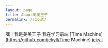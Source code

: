 ```yaml
---
layout: page
title: About美美王子
permalink: /about/
---
```

 嘿！我是美美王子
 我在学习前端
[Time Machine](https://github.com/jekyll/Time Machine)
[jekyll](https://github.com/jekyll/jekyll)
 
